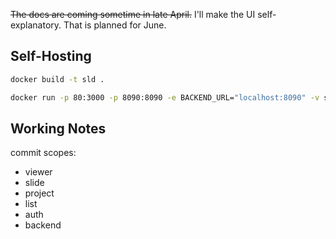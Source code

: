 ~~The docs are coming sometime in late April.~~ I'll make the UI self-explanatory. That is planned for June.

## Self-Hosting

```bash
docker build -t sld .

docker run -p 80:3000 -p 8090:8090 -e BACKEND_URL="localhost:8090" -v sld:/pb/pb_data sld
```

## Working Notes

commit scopes:

- viewer
- slide
- project
- list
- auth
- backend
